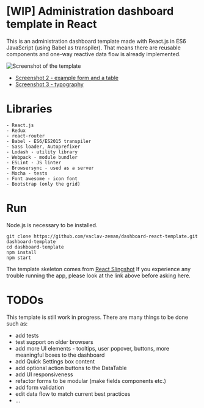 # [WIP] Administration dashboard template in React
This is an administration dashboard template made with React.js in ES6 JavaScript (using Babel as transpiler).
That means there are reusable components and one-way reactive data flow is already implemented.

![Screenshot of the template](http://vaclavzeman.com/files/upload/dashboard.png)
- [Screenshot 2 - example form and a table](http://vaclavzeman.com/files/upload/dashboard2.png)
- [Screenshot 3 - typography](http://vaclavzeman.com/files/upload/typography.png)

# Libraries
	- React.js
	- Redux
	- react-router
	- Babel - ES6/ES2015 transpiler 
	- Sass loader, Autoprefixer
	- Lodash - utility library
	- Webpack - module bundler
	- ESLint - JS linter
	- Browsersync - used as a server
	- Mocha - tests
	- Font awesome - icon font
	- Bootstrap (only the grid)

# Run
Node.js is necessary to be installed.

```shell
git clone https://github.com/vaclav-zeman/dashboard-react-template.git dashboard-template
cd dashboard-template
npm install
npm start
```

The template skeleton comes from [React Slingshot](https://github.com/coryhouse/react-slingshot)
If you experience any trouble running the app, please look at the link above before asking here.

# TODOs
This template is still work in progress. There are many things to be done such as:
- add tests
- test support on older browsers
- add more UI elements - tooltips, user popover, buttons, more meaningful boxes to the dashboard
- add Quick Settings box content
- add optional action buttons to the DataTable
- add UI responsiveness
- refactor forms to be modular (make fields components etc.)
- add form validation
- edit data flow to match current best practices
- ...

